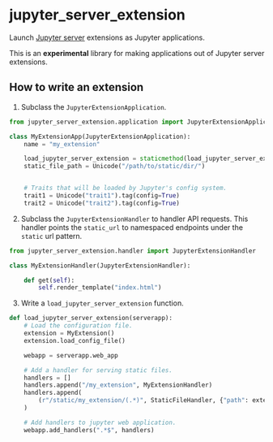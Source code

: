 # jupyter_server_extension

Launch [Jupyter server]() extensions as Jupyter applications. 

This is an **experimental** library for making applications out of Jupyter server extensions. 

## How to write an extension

1. Subclass the `JupyterExtensionApplication`. 
```python
from jupyter_server_extension.application import JupyterExtensionApplication

class MyExtensionApp(JupyterExtensionApplication):
    name = "my_extension"

    load_jupyter_server_extension = staticmethod(load_jupyter_server_extension)
    static_file_path = Unicode("/path/to/static/dir/")


    # Traits that will be loaded by Jupyter's config system.
    trait1 = Unicode("trait1").tag(config=True)
    trait2 = Unicode("trait2").tag(config=True)
```
2. Subclass the `JupyterExtensionHandler` to handler API requests. This handler points the `static_url` to namespaced endpoints under the `static` url pattern.  
```python
from jupyter_server_extension.handler import JupyterExtensionHandler

class MyExtensionHandler(JupyterExtensionHandler):

    def get(self):
        self.render_template("index.html")

```
3. Write a `load_jupyter_server_extension` function.
```python
def load_jupyter_server_extension(serverapp):
    # Load the configuration file.
    extension = MyExtension()
    extension.load_config_file()

    webapp = serverapp.web_app

    # Add a handler for serving static files.
    handlers = []
    handlers.append("/my_extension", MyExtensionHandler)
    handlers.append(
        (r"/static/my_extension/(.*)", StaticFileHandler, {"path": extension.static_file_path})
    )

    # Add handlers to jupyter web application.
    webapp.add_handlers(".*$", handlers)
```